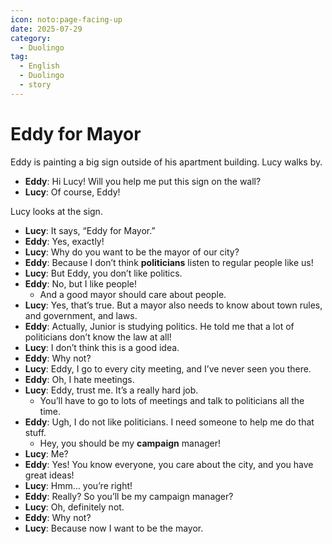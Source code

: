 ```yaml
---
icon: noto:page-facing-up
date: 2025-07-29
category:
  - Duolingo
tag:
  - English
  - Duolingo
  - story
---
```


# Eddy for Mayor

Eddy is painting a big sign outside of his apartment building. Lucy walks by.

- **Eddy**: Hi Lucy! Will you help me put this sign on the wall?
- **Lucy**: Of course, Eddy!

Lucy looks at the sign.

- **Lucy**: It says, “Eddy for Mayor.”
- **Eddy**: Yes, exactly!
- **Lucy**: Why do you want to be the mayor of our city?
- **Eddy**: Because I don’t think **politicians** listen to regular people like us!
- **Lucy**: But Eddy, you don’t like politics.
- **Eddy**: No, but I like people!
  - And a good mayor should care about people.
- **Lucy**: Yes, that’s true. But a mayor also needs to know about town rules, and government, and laws.
- **Eddy**: Actually, Junior is studying politics. He told me that a lot of politicians don’t know the law at all!
- **Lucy**: I don’t think this is a good idea.
- **Eddy**: Why not?
- **Lucy**: Eddy, I go to every city meeting, and I’ve never seen you there.
- **Eddy**: Oh, I hate meetings.
- **Lucy**: Eddy, trust me. It’s a really hard job.
  - You’ll have to go to lots of meetings and talk to politicians all the time.
- **Eddy**: Ugh, I do not like politicians. I need someone to help me do that stuff.
  - Hey, you should be my **campaign** manager!
- **Lucy**: Me?
- **Eddy**: Yes! You know everyone, you care about the city, and you have great ideas!
- **Lucy**: Hmm… you’re right!
- **Eddy**: Really? So you’ll be my campaign manager?
- **Lucy**: Oh, definitely not.
- **Eddy**: Why not?
- **Lucy**: Because now I want to be the mayor.
